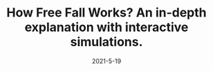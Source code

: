---
title: How Free Fall Works? An in-depth explanation with interactive simulations.
description: another post
keywords:
    - string1
    - string2
    - string3
    - string4
date: "2021-5-19"
levelName: Kinematics
chapterName: Free Fall
---